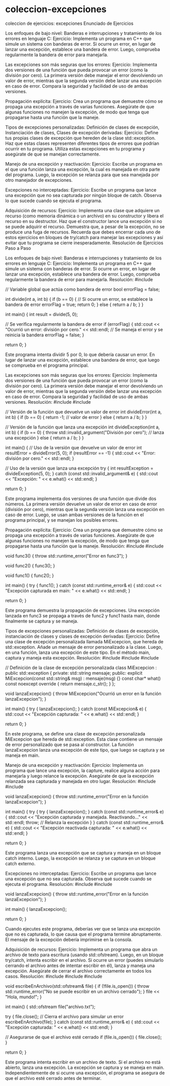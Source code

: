 # coleccion-excepciones
coleccion de ejercicios: excepciones Enunciado de Ejercicios

Los enfoques de bajo nivel: Banderas e interrupciones y tratamiento de los errores en lenguaje C:
    Ejercicio: Implementa un programa en C++ que simule un sistema con banderas de error. Si ocurre un error, en lugar de lanzar una excepción, establece una bandera de error. Luego, comprueba regularmente la bandera de error para manejarla.

Las excepciones son más seguras que los errores:
    Ejercicio: Implementa dos versiones de una función que pueda provocar un error (como la división por cero). La primera versión debe manejar el error devolviendo un valor de error, mientras que la segunda versión debe lanzar una excepción en caso de error. Compara la seguridad y facilidad de uso de ambas versiones.

Propagación explícita:
    Ejercicio: Crea un programa que demuestre cómo se propaga una excepción a través de varias funciones. Asegúrate de que algunas funciones no manejen la excepción, de modo que tenga que propagarse hasta una función que la maneje.

Tipos de excepciones personalizadas: Definición de clases de excepción, Instanciación de clases, Clases de excepción derivadas:
    Ejercicio: Define tus propias clases de excepción que hereden de la clase std::exception. Haz que estas clases representen diferentes tipos de errores que podrían ocurrir en tu programa. Utiliza estas excepciones en tu programa y asegúrate de que se manejan correctamente.

Manejo de una excepción y reactivación:
    Ejercicio: Escribe un programa en el que una función lanza una excepción, la cual es manejada en otra parte del programa. Luego, la excepción se relanza para que sea manejada por otro manejador de excepciones.

Excepciones no interceptadas:
    Ejercicio: Escribe un programa que lance una excepción que no sea capturada por ningún bloque de catch. Observa lo que sucede cuando se ejecuta el programa.

Adquisición de recursos:
    Ejercicio: Implementa una clase que adquiere un recurso (como memoria dinámica o un archivo) en su constructor y libera el recurso en su destructor. Haz que el constructor lance una excepción si no se puede adquirir el recurso. Demuestra que, a pesar de la excepción, no se produce una fuga de recursos.
Recuerda que debes encerrar cada uno de estos ejercicios en bloques de try/catch para manejar las excepciones y así evitar que tu programa se cierre inesperadamente. Resolución de Ejercicios Paso a Paso

Los enfoques de bajo nivel: Banderas e interrupciones y tratamiento de los errores en lenguaje C:
    Ejercicio: Implementa un programa en C++ que simule un sistema con banderas de error. Si ocurre un error, en lugar de lanzar una excepción, establece una bandera de error. Luego, comprueba regularmente la bandera de error para manejarla.
    Resolución:
#include

// Variable global que actúa como bandera de error bool errorFlag = false;

int divide(int a, int b) { if (b == 0) { // Si ocurre un error, se establece la bandera de error errorFlag = true; return 0; } else { return a / b; } }

int main() { int result = divide(5, 0);

// Se verifica regularmente la bandera de error
if (errorFlag) {
    std::cout << "Ocurrió un error: división por cero." << std::endl;
    // Se maneja el error y se reinicia la bandera
    errorFlag = false;
}

return 0;
}

Este programa intenta dividir 5 por 0, lo que debería causar un error. En lugar de lanzar una excepción, establece una bandera de error, que luego se comprueba en el programa principal.

Las excepciones son más seguras que los errores:
    Ejercicio: Implementa dos versiones de una función que pueda provocar un error (como la división por cero). La primera versión debe manejar el error devolviendo un valor de error, mientras que la segunda versión debe lanzar una excepción en caso de error. Compara la seguridad y facilidad de uso de ambas versiones.
    Resolución:
#include #include

// Versión de la función que devuelve un valor de error int divideError(int a, int b) { if (b == 0) { return -1; // valor de error } else { return a / b; } }

// Versión de la función que lanza una excepción int divideException(int a, int b) { if (b == 0) { throw std::invalid_argument("División por cero"); // lanza una excepción } else { return a / b; } }

int main() { // Uso de la versión que devuelve un valor de error int resultError = divideError(5, 0); if (resultError == -1) { std::cout << "Error: división por cero." << std::endl; }

// Uso de la versión que lanza una excepción
try {
    int resultException = divideException(5, 0);
}
catch (const std::invalid_argument& e) {
    std::cout << "Excepción: " << e.what() << std::endl;
}

return 0;
}

Este programa implementa dos versiones de una función que divide dos números. La primera versión devuelve un valor de error en caso de error (división por cero), mientras que la segunda versión lanza una excepción en caso de error. Luego, se usan ambas versiones de la función en el programa principal, y se manejan los posibles errores.

Propagación explícita:
    Ejercicio: Crea un programa que demuestre cómo se propaga una excepción a través de varias funciones. Asegúrate de que algunas funciones no manejen la excepción, de modo que tenga que propagarse hasta una función que la maneje.
    Resolución:
#include #include

void func3() { throw std::runtime_error("Error en func3"); }

void func2() { func3(); }

void func1() { func2(); }

int main() { try { func1(); } catch (const std::runtime_error& e) { std::cout << "Excepción capturada en main: " << e.what() << std::endl; }

return 0;
}

Este programa demuestra la propagación de excepciones. Una excepción lanzada en func3 se propaga a través de func2 y func1 hasta main, donde finalmente se captura y se maneja.

Tipos de excepciones personalizadas: Definición de clases de excepción, instanciación de clases y clases de excepción derivadas:
    Ejercicio: Define una clase de excepción personalizada llamada MiExcepcion, que hereda de std::exception. Añade un mensaje de error personalizado a la clase. Luego, en una función, lanza una excepción de este tipo. En el método main, captura y maneja esta excepción.
    Resolución:
#include #include #include

// Definición de la clase de excepción personalizada class MiExcepcion : public std::exception { private: std::string mensaje; public: explicit MiExcepcion(const std::string& msg) : mensaje(msg) {} const char* what() const noexcept override { return mensaje.c_str(); } };

void lanzaExcepcion() { throw MiExcepcion("Ocurrió un error en la función lanzaExcepcion"); }

int main() { try { lanzaExcepcion(); } catch (const MiExcepcion& e) { std::cout << "Excepción capturada: " << e.what() << std::endl; }

return 0;
}

En este programa, se define una clase de excepción personalizada MiExcepcion que hereda de std::exception. Esta clase contiene un mensaje de error personalizado que se pasa al constructor. La función lanzaExcepcion lanza una excepción de este tipo, que luego se captura y se maneja en main.

Manejo de una excepción y reactivación:
    Ejercicio: Implementa un programa que lance una excepción, la capture, realice alguna acción para manejarla y luego relance la excepción. Asegúrate de que la excepción relanzada sea capturada y manejada en otro lugar.
    Resolución:
#include #include

void lanzaExcepcion() { throw std::runtime_error("Error en la función lanzaExcepcion"); }

int main() { try { try { lanzaExcepcion(); } catch (const std::runtime_error& e) { std::cout << "Excepción capturada y manejada. Reactivando..." << std::endl; throw; // Relanza la excepción } } catch (const std::runtime_error& e) { std::cout << "Excepción reactivada capturada: " << e.what() << std::endl; }

return 0;
}

Este programa lanza una excepción que se captura y maneja en un bloque catch interno. Luego, la excepción se relanza y se captura en un bloque catch externo.

Excepciones no interceptadas:
    Ejercicio: Escribe un programa que lance una excepción que no sea capturada. Observa qué sucede cuando se ejecuta el programa.
    Resolución:
#include #include

void lanzaExcepcion() { throw std::runtime_error("Error en la función lanzaExcepcion"); }

int main() { lanzaExcepcion();

return 0;
}

Cuando ejecutes este programa, deberías ver que se lanza una excepción que no es capturada, lo que causa que el programa termine abruptamente. El mensaje de la excepción debería imprimirse en la consola.

Adquisición de recursos:
    Ejercicio: Implementa un programa que abra un archivo de texto para escritura (usando std::ofstream). Luego, en un bloque try/catch, intenta escribir en el archivo. Si ocurre un error (puedes simularlo cerrando el archivo antes de intentar escribir en él), lanza y maneja una excepción. Asegúrate de cerrar el archivo correctamente en todos los casos.
    Resolución:
#include #include #include

void escribeEnArchivo(std::ofstream& file) { if (!file.is_open()) { throw std::runtime_error("No se puede escribir en un archivo cerrado"); } file << "Hola, mundo!"; }

int main() { std::ofstream file("archivo.txt");

try {
    file.close(); // Cierra el archivo para simular un error
    escribeEnArchivo(file);
}
catch (const std::runtime_error& e) {
    std::cout << "Excepción capturada: " << e.what() << std::endl;
}

// Asegurarse de que el archivo esté cerrado
if (file.is_open()) {
    file.close();
}

return 0;
}

Este programa intenta escribir en un archivo de texto. Si el archivo no está abierto, lanza una excepción. La excepción se captura y se maneja en main. Independientemente de si ocurre una excepción, el programa se asegura de que el archivo esté cerrado antes de terminar.

